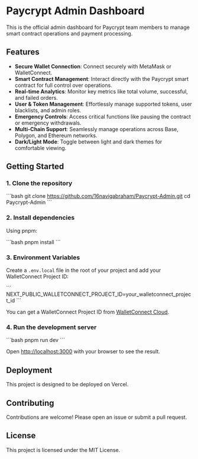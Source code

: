 # Paycrypt Admin Dashboard

This is the official admin dashboard for Paycrypt team members to manage smart contract operations and payment processing.

## Features

- **Secure Wallet Connection**: Connect securely with MetaMask or WalletConnect.
- **Smart Contract Management**: Interact directly with the Paycrypt smart contract for full control over operations.
- **Real-time Analytics**: Monitor key metrics like total volume, successful, and failed orders.
- **User & Token Management**: Effortlessly manage supported tokens, user blacklists, and admin roles.
- **Emergency Controls**: Access critical functions like pausing the contract or emergency withdrawals.
- **Multi-Chain Support**: Seamlessly manage operations across Base, Polygon, and Ethereum networks.
- **Dark/Light Mode**: Toggle between light and dark themes for comfortable viewing.

## Getting Started

### 1. Clone the repository

\`\`\`bash
git clone https://github.com/16navigabraham/Paycrypt-Admin.git
cd Paycrypt-Admin
\`\`\`

### 2. Install dependencies

Using pnpm:

\`\`\`bash
pnpm install
\`\`\`

### 3. Environment Variables

Create a `.env.local` file in the root of your project and add your WalletConnect Project ID:

\`\`\`
NEXT_PUBLIC_WALLETCONNECT_PROJECT_ID=your_walletconnect_project_id
\`\`\`

You can get a WalletConnect Project ID from [WalletConnect Cloud](https://cloud.walletconnect.com/).

### 4. Run the development server

\`\`\`bash
pnpm run dev
\`\`\`

Open [http://localhost:3000](http://localhost:3000) with your browser to see the result.

## Deployment

This project is designed to be deployed on Vercel.

## Contributing

Contributions are welcome! Please open an issue or submit a pull request.

## License

This project is licensed under the MIT License.

